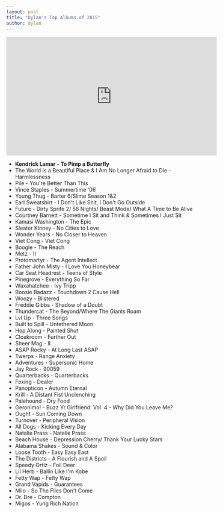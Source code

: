 ```yaml
---
layout: post
title: "Dylan's Top Albums of 2015"
author: dylan
---
```


<div class="video-container">
<iframe width="560" height="315" src="https://www.youtube.com/embed/Z-48u_uWMHY" frameborder="0" allowfullscreen></iframe></div>


- **Kendrick Lamar - To Pimp a Butterfly**
- The World Is a Beautiful Place & I Am No Longer Afraid to Die - Harmlessness
- Pile - You're Better Than This
- Vince Staples - Summertime '06
- Young Thug - Barter 6/Slime Season 1&2
- Earl Sweatshirt - I Don't Like Shit, I Don't Go Outside
- Future - Dirty Sprite 2/ 56 Nights/ Beast Mode/ What A Time to Be Alive
- Courtney Barnett - Sometime I Sit and Think & Sometimes I Just Sit
- Kamasi Washington - The Epic
- Sleater Kinney - No Cities to Love
- Wonder Years - No Closer to Heaven
- Viet Cong - Viet Cong
- Boogie - The Reach
- Metz - II
- Protomartyr -  The Agent Intellect
-	Father John Misty - I Love You Honeybear
-	Car Seat Headrest - Teens of Style
-	Pinegrove - Everything So Far
-	Waxahatchee - Ivy Tripp
-	Boosie Badazz - Touchdown 2 Cause Hell
-	Woozy - Blistered
-	Freddie Gibbs - Shadow of a Doubt
-	Thundercat - The Beyond/Where The Giants Roam
-	Lvl Up - Three Songs
-	Built to Spill - Untethered Moon
-	Hop Along - Painted Shut
-	Cloakroom - Further Out
-	Sheer Mag - II
-	ASAP Rocky - At Long Last ASAP
-	Twerps - Range Anxiety
-	Adventures - Supersonic Home
-	Jay Rock - 90059
-	Quarterbacks - Quarterbacks
-	Foxing - Dealer
-	Panopticon - Autumn Eternal
-	Krill - A Distant Fist Unclenching
-	Palehound - Dry Food
-	Geronimo! - Buzz Yr Girlfriend: Vol. 4 - Why Did You Leave Me?
-	Ought - Sun Coming Down
-	Turnover - Peripheral Vision
-	All Dogs - Kicking Every Day
-	Natalie Prass - Natalie Prass
-	Beach House - Depression Cherry/ Thank Your Lucky Stars
-	Alabama Shakes - Sound & Color
-	Loose Tooth - Easy Easy East
-	The Districts - A Flourish and A Spoil
-	Speedy Ortiz - Foil Deer
-	Lil Herb - Ballin Like I'm Kobe
-	Fetty Wap - Fetty Wap
-	Grand Vapids - Guarantees
-	Milo - So The Flies Don't Come
-	Dr. Dre - Compton
-	Migos - Yung Rich Nation 
